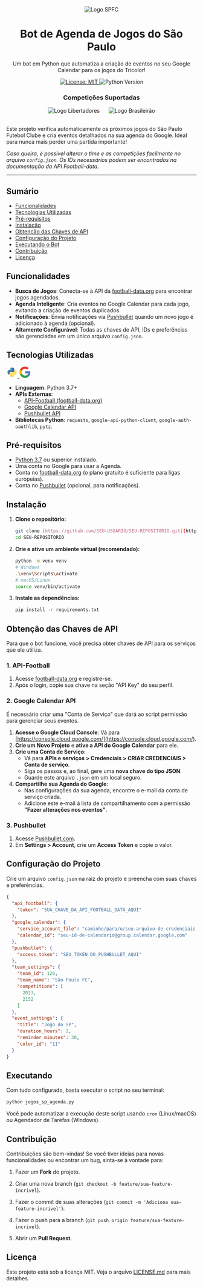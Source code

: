 <div align="center">
  <img src="https://upload.wikimedia.org/wikipedia/commons/thumb/6/6f/Brasao_do_Sao_Paulo_Futebol_Clube.svg/2054px-Brasao_do_Sao_Paulo_Futebol_Clube.svg.png" width="100px" alt="Logo SPFC">
  <h1>Bot de Agenda de Jogos do São Paulo</h1>
  <p>Um bot em Python que automatiza a criação de eventos no seu Google Calendar para os jogos do Tricolor!</p>
  
  <p>
    <a href="https://opensource.org/licenses/MIT">
      <img src="https://img.shields.io/badge/License-MIT-yellow.svg" alt="License: MIT">
    </a>
    <img src="https://img.shields.io/badge/Python-3.7+-blue.svg" alt="Python Version">
  </p>
</div>

<div align="center">
  <h3>Competições Suportadas</h3>
  <img src="https://i.namu.wiki/i/ERiBtFg1CI8uCA2WQjlo25QR7pHAP6KPE271lVupZxa3AvVq_uvexbiMIZD-UYUPkGwF1dCmiLqsA5wQ0XQYzQ.webp" width="100px" alt="Logo Libertadores">
  &nbsp;&nbsp;&nbsp;&nbsp;
  <img src="https://www.ogol.com.br/img/logos/competicoes/51_imgbank_d1_20250313102859.png" width="100px" alt="Logo Brasileirão">
</div>

<br>

Este projeto verifica automaticamente os próximos jogos do São Paulo Futebol Clube e cria eventos detalhados na sua agenda do Google. Ideal para nunca mais perder uma partida importante!

*Caso queira, é possível alterar o time e as competições facilmente no arquivo `config.json`. Os IDs necessários podem ser encontrados na documentação da API Football-data.*

---

## Sumário

- [Funcionalidades](#funcionalidades)
- [Tecnologias Utilizadas](#tecnologias-utilizadas)
- [Pré-requisitos](#pré-requisitos)
- [Instalação](#instalação)
- [Obtenção das Chaves de API](#obtenção-das-chaves-de-api)
- [Configuração do Projeto](#configuração-do-projeto)
- [Executando o Bot](#executando)
- [Contribuição](#contribuição)
- [Licença](#licença)

## Funcionalidades

- **Busca de Jogos**: Conecta-se à API da [football-data.org](https://www.football-data.org/) para encontrar jogos agendados.
- **Agenda Inteligente**: Cria eventos no Google Calendar para cada jogo, evitando a criação de eventos duplicados.
- **Notificações**: Envia notificações via [Pushbullet](https://www.pushbullet.com/) quando um novo jogo é adicionado à agenda (opcional).
- **Altamente Configurável**: Todas as chaves de API, IDs e preferências são gerenciadas em um único arquivo `config.json`.

## Tecnologias Utilizadas

<p align="left">
  <a href="https://www.python.org" target="_blank" rel="noreferrer">
    <img src="https://raw.githubusercontent.com/devicons/devicon/master/icons/python/python-original.svg" alt="python" width="30" height="30"/>
  </a>
  <a href="https://developers.google.com/calendar" target="_blank" rel="noreferrer">
    <img src="https://raw.githubusercontent.com/devicons/devicon/master/icons/google/google-original.svg" alt="google" width="30" height="30"/>
  </a>
</p>

- **Linguagem**: Python 3.7+
- **APIs Externas**:
  - [API-Football (football-data.org)](https://www.football-data.org/)
  - [Google Calendar API](https://developers.google.com/calendar/api/guides/overview)
  - [Pushbullet API](https://www.pushbullet.com/)
- **Bibliotecas Python**: `requests`, `google-api-python-client`, `google-auth-oauthlib`, `pytz`.

## Pré-requisitos

- [Python 3.7](https://www.python.org/downloads/) ou superior instalado.
- Uma conta no Google para usar a Agenda.
- Conta no [football-data.org](https://www.football-data.org/) (o plano gratuito é suficiente para ligas europeias).
- Conta no [Pushbullet](https://www.pushbullet.com/) (opcional, para notificações).

## Instalação

1. **Clone o repositório:**

    ```bash
    git clone [https://github.com/SEU-USUARIO/SEU-REPOSITORIO.git](https://github.com/SEU-USUARIO/SEU-REPOSITORIO.git)
    cd SEU-REPOSITORIO
    ```

2. **Crie e ative um ambiente virtual (recomendado):**

    ```bash
    python -m venv venv
    # Windows
    .\venv\Scripts\activate
    # macOS/Linux
    source venv/bin/activate
    ```

3. **Instale as dependências:**

    ```bash
    pip install -r requirements.txt
    ```

## Obtenção das Chaves de API

Para que o bot funcione, você precisa obter chaves de API para os serviços que ele utiliza.

### 1. API-Football

1. Acesse [football-data.org](https://www.football-data.org/client/register) e registre-se.
2. Após o login, copie sua chave na seção "API Key" do seu perfil.

### 2. Google Calendar API

É necessário criar uma "Conta de Serviço" que dará ao script permissão para gerenciar seus eventos.

1. **Acesse o Google Cloud Console**: Vá para [https://console.cloud.google.com/](https://console.cloud.google.com/).
2. **Crie um Novo Projeto** e **ative a API do Google Calendar** para ele.
3. **Crie uma Conta de Serviço**:
    - Vá para **APIs e serviços > Credenciais > CRIAR CREDENCIAIS > Conta de serviço**.
    - Siga os passos e, ao final, gere uma **nova chave do tipo JSON**.
    - Guarde este arquivo `.json` em um local seguro.
4. **Compartilhe sua Agenda do Google**:
    - Nas configurações da sua agenda, encontre o e-mail da conta de serviço criada.
    - Adicione este e-mail à lista de compartilhamento com a permissão **"Fazer alterações nos eventos"**.

### 3. Pushbullet

1. Acesse [Pushbullet.com](https://www.pushbullet.com/).
2. Em **Settings > Account**, crie um **Access Token** e copie o valor.

## Configuração do Projeto

Crie um arquivo `config.json` na raiz do projeto e preencha com suas chaves e preferências.

```json
{
  "api_football": {
    "token": "SUA_CHAVE_DA_API_FOOTBALL_DATA_AQUI"
  },
  "google_calendar": {
    "service_account_file": "caminho/para/o/seu-arquivo-de-credenciais.json",
    "calendar_id": "seu-id-de-calendario@group.calendar.google.com"
  },
  "pushbullet": {
    "access_token": "SEU_TOKEN_DO_PUSHBULLET_AQUI"
  },
  "team_settings": {
    "team_id": 126,
    "team_name": "São Paulo FC",
    "competitions": [
      2013,
      2152
    ]
  },
  "event_settings": {
    "title": "Jogo do SP",
    "duration_hours": 2,
    "reminder_minutes": 30,
    "color_id": "11"
  }
}
````

## Executando

Com tudo configurado, basta executar o script no seu terminal:

```bash
python jogos_sp_agenda.py
```

Você pode automatizar a execução deste script usando `cron` (Linux/macOS) ou Agendador de Tarefas (Windows).

## Contribuição

Contribuições são bem-vindas\! Se você tiver ideias para novas funcionalidades ou encontrar um bug, sinta-se à vontade para:

1. Fazer um **Fork** do projeto.

2. Criar uma nova branch (`git checkout -b feature/sua-feature-incrivel`).

3. Fazer o commit de suas alterações (`git commit -m 'Adiciona sua-feature-incrivel'`).

4. Fazer o push para a branch (`git push origin feature/sua-feature-incrivel`).

5. Abrir um **Pull Request**.

## Licença

Este projeto está sob a licença MIT. Veja o arquivo [LICENSE.md](LICENSE.md) para mais detalhes.
